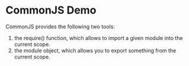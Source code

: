 # CommonJS Demo

CommonJS provides the following two tools:

1. the require() function, which allows to import a given module into the current scope.
2. the module object, which allows you to export something from the current scope.

